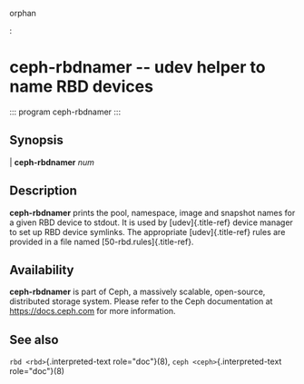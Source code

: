 orphan

:   

# ceph-rbdnamer \-- udev helper to name RBD devices

::: program
ceph-rbdnamer
:::

## Synopsis

| **ceph-rbdnamer** *num*

## Description

**ceph-rbdnamer** prints the pool, namespace, image and snapshot names
for a given RBD device to stdout. It is used by [udev]{.title-ref}
device manager to set up RBD device symlinks. The appropriate
[udev]{.title-ref} rules are provided in a file named
[50-rbd.rules]{.title-ref}.

## Availability

**ceph-rbdnamer** is part of Ceph, a massively scalable, open-source,
distributed storage system. Please refer to the Ceph documentation at
<https://docs.ceph.com> for more information.

## See also

`rbd <rbd>`{.interpreted-text role="doc"}(8),
`ceph <ceph>`{.interpreted-text role="doc"}(8)
